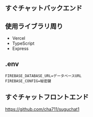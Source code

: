 ## すぐチャットバックエンド
## 使用ライブラリ周り

- Vercel
- TypeScript
- Express

## .env

```
FIREBASE_DATABASE_URL=データベースURL
FIREBASE_CONFIG=秘密鍵
```

## すぐチャットフロントエンド
https://github.com/cha711/suguchat1